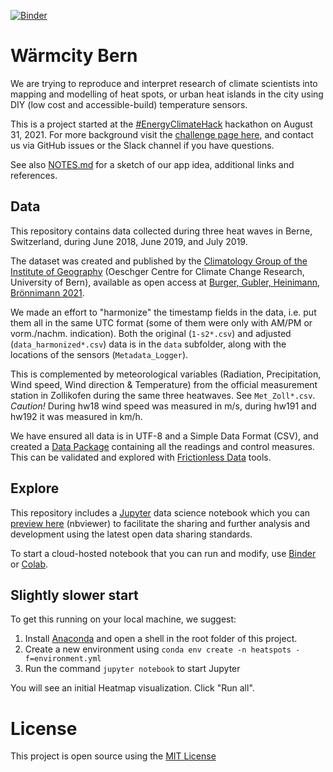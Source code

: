 [![Binder](https://mybinder.org/badge_logo.svg)](https://mybinder.org/v2/gh/matthme/heat-spots-berne/HEAD?filepath=Heatmap.ipynb)

# Wärmcity Bern

We are trying to reproduce and interpret research of climate scientists into mapping and modelling of heat spots, or urban heat islands in the city using DIY (low cost and accessible-build) temperature sensors.

This is a project started at the [#EnergyClimateHack](https://hack.opendata.ch/project/762) hackathon on August 31, 2021. For more background visit the [challenge page here](https://hack.opendata.ch/project/674), and contact us via GitHub issues or the Slack channel if you have questions.

See also [NOTES.md](NOTES.md) for a sketch of our app idea, additional links and references.

## Data

This repository contains data collected during three heat waves in Berne, Switzerland, during June 2018, June 2019, and July 2019.

The dataset was created and published by the [Climatology Group of the Institute of Geography](https://www.geography.unibe.ch/research/climatology_group/research_projects/urban_climate_bern/index_eng.html) (Oeschger Centre for Climate Change Research, University of Bern), available as open access at [Burger, Gubler, Heinimann, Brönnimann 2021](https://www.sciencedirect.com/science/article/pii/S2212095521001152?via%3Dihub#s0160).

We made an effort to "harmonize" the timestamp fields in the data, i.e. put them all in the same UTC format (some of them were only with AM/PM or vorm./nachm. indication). Both the original (`1-s2*.csv`) and adjusted (`data_harmonized*.csv`) data is in the `data` subfolder, along with the locations of the sensors (`Metadata_Logger`).

This is complemented by meteorological variables (Radiation, Precipitation, Wind speed, Wind direction & Temperature) from the official measurement station in Zollikofen during the same three heatwaves. See `Met_Zoll*.csv`. *Caution!* During hw18 wind speed was measured in m/s, during hw191 and hw192 it was measured in km/h.

We have ensured all data is in UTF-8 and a Simple Data Format (CSV), and created a [Data Package](datapackage.json) containing all the readings and control measures. This can be validated and explored with [Frictionless Data](https://frictionlessdata.io) tools.

## Explore

This repository includes a [Jupyter](https://jupyter.org) data science notebook which you can [preview here](https://nbviewer.jupyter.org/github/matthme/heat-spots-berne/blob/main/Heatmap.ipynb) (nbviewer) to facilitate the sharing and further analysis and development using the latest open data sharing standards.

To start a cloud-hosted notebook that you can run and modify, use [Binder](https://mybinder.org/v2/gh/matthme/heat-spots-berne/HEAD?filepath=Heatmap.ipynb) or [Colab](https://colab.research.google.com/github/matthme/heat-spots-berne/blob/main/Heatmap.ipynb).

## Slightly slower start

To get this running on your local machine, we suggest:

1. Install [Anaconda](https://anaconda.org/) and open a shell in the root folder of this project.
2. Create a new environment using `conda env create -n heatspots -f=environment.yml`
3. Run the command `jupyter notebook` to start Jupyter

You will see an initial Heatmap visualization. Click "Run all".

# License

This project is open source using the [MIT License](LICENSE)
